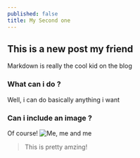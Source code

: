 ```yaml
---
published: false
title: My Second one
---
```


## This is a new post my friend
Markdown is really the cool kid on the blog

### What can i do ?
Well, i can do basically anything i want

### Can i include an image ?
Of course!
![Me, me and me]({{site.baseurl}}/_posts/2016-02-10-221729.jpg)

> This is pretty amzing!


